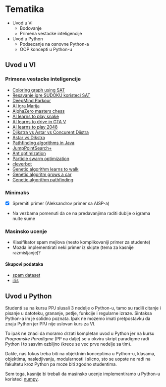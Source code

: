 # Tematika
- Uvod u VI
    - Bodovanje
    - Primena vestacke inteligencije
- Uvod u Python
    - Podsecanje na osnovne Python-a
    - OOP koncepti u Python-u

## Uvod u VI

### Primena vestacke inteligencije
- [Coloring graph using SAT](https://www.youtube.com/watch?v=0gt503wK7AI&t=194s)
- [Resavanje igre SUDOKU koristeci SAT](https://github.com/lakshayg/sudoku)
- [DeepMind Parkour](https://www.youtube.com/watch?v=g59nSURxYgk)
- [AI igra Marija](https://www.youtube.com/watch?v=A97HL3_fxyo)
- [AlphaZero masters chess](https://www.youtube.com/watch?v=0g9SlVdv1PY)
- [AI learns to play snake](https://www.youtube.com/watch?v=3bhP7zulFfY)
- [AI learns to drive in GTA V](https://www.youtube.com/watch?v=edWI4ZnWUGg)
- [AI learns to play 2048](https://www.youtube.com/watch?v=JQut67u8LIg)
- [Dijkstra vs Astar vs Concurent Dijstra](https://www.youtube.com/watch?v=cSxnOm5aceA)
- [Astar vs Dikstra](https://www.youtube.com/watch?v=g024lzsknDo)
- [Pathfinding algorithms in Java](https://www.youtube.com/watch?v=CLbqqb53DLA&app=desktop)
- [JumpPointSearch+](https://www.gdcvault.com/play/1022094/JPS-Over-100x-Faster-than)
- [Ant optimization](https://www.youtube.com/watch?v=eVKAIufSrHs)
- [Particle swarm optimization](https://www.youtube.com/watch?v=gkGa6WZpcQg)
- [cleverbot](http://www.cleverbot.com/)
- [Genetic algorithm learns to walk](https://www.youtube.com/watch?v=uwz8JzrEwWY)
- [Genetic algoritm grows a car](https://www.youtube.com/watch?v=FKbarpAlBkw)
- [Genetic algorithm pathfinding](https://www.youtube.com/watch?v=BKF7pGw8qbY&app=desktop)

### Minimaks
- [x] Spremiti primer (Aleksandrov primer sa AISP-a)
- Na vezbama pomenuti da ce na predavanjima raditi dublje o igrama nulte sume

### Masinsko ucenje
- Klasifikator spam mejlova (nesto komplikovaniji primer za studente)
- Mozda implementirati neki primer iz skipte (tema za kasnije razmisljanje)?

#### Skupovi podataka
- [spam dataset](http://csmining.org/index.php/spam-email-datasets-.html)
- [iris](https://archive.ics.uci.edu/ml/datasets/iris)

## Uvod u Python
Studenti su na kursu PPJ slusali 3 nedelje o Python-u, tamo su radili citanje i pisanje
u datoteku, grananje, petlje, funkcije i regularne izraze. Sintaksa Python-a im je solidno
poznata. Ipak ne mozemo imati pretpostavku da znaju Python jer PPJ nije uslovan kurs za VI.

To ipak ne znaci da moramo drzati kompletan uvod u Python jer na kursu *Programske Paradigme* (PP na dalje)
se u okviru skript paradigme radi Python i to sasvim ozbiljno (krece se vec prve nedelje sa tim).

Dakle, nas fokus treba biti na objektnim konceptima u Python-u, klasama, objektima, nasledjivanju,
modularnosti i slicno, sto se uopste ne radi na fakultetu kroz Python pa moze biti zgodno studentima.

Sem toga, kasnije bi trebali da masinsko ucenje implementiramo u Python-u koristeci [numpy](http://www.numpy.org/).
